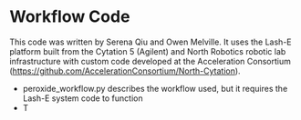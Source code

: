 <h1> Workflow Code </h1>

This code was written by Serena Qiu and Owen Melville. It uses the Lash-E platform built from the Cytation 5 (Agilent) and North Robotics robotic lab infrastructure with custom code developed at the Acceleration Consortium (https://github.com/AccelerationConsortium/North-Cytation). 

- peroxide_workflow.py describes the workflow used, but it requires the Lash-E system code to function
- T
